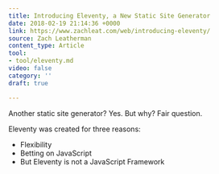 ```yaml
---
title: Introducing Eleventy, a New Static Site Generator
date: 2018-02-19 21:14:36 +0000
link: https://www.zachleat.com/web/introducing-eleventy/
source: Zach Leatherman
content_type: Article
tool:
- tool/eleventy.md
video: false
category: ''
draft: true

---
```

Another static site generator? Yes. But why? Fair question.

Eleventy was created for three reasons:

* Flexibility
* Betting on JavaScript
* But Eleventy is not a JavaScript Framework